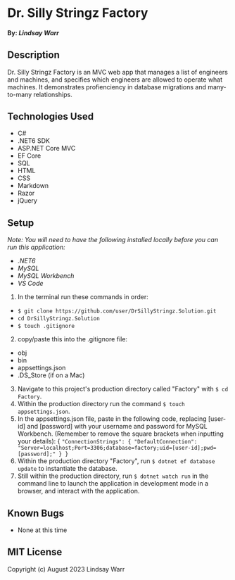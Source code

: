 # Dr. Silly Stringz Factory

#### By: _Lindsay Warr_

## Description
Dr. Silly Stringz Factory is an MVC web app that manages a list of engineers and machines, and specifies which engineers are allowed to operate what machines. It demonstrates profienciency in database migrations and many-to-many relationships.

## Technologies Used
- C#
- .NET6 SDK
- ASP.NET Core MVC
- EF Core
- SQL
- HTML
- CSS
- Markdown
- Razor
- jQuery

## Setup
_Note: You will need to have the following installed locally before you can run this application:_
- _.NET6_
- _MySQL_
- _MySQL Workbench_
- _VS Code_ 

1. In the terminal run these commands in order:
- `$ git clone https://github.com/user/DrSillyStringz.Solution.git`
- `cd DrSillyStringz.Solution` 
- `$ touch .gitignore` 
2. copy/paste this into the .gitignore file:
- obj
- bin
- appsettings.json
- .DS_Store (if on a Mac)
3. Navigate to this project's production directory called "Factory" with `$ cd Factory`.
4. Within the production directory run the command `$ touch appsettings.json`.
5. In the appsettings.json file, paste in the following code, replacing [user-id] and [password] with your  username and password for MySQL Workbench. (Remember to remove the square brackets when inputting your details):
{
  `"ConnectionStrings": {
      "DefaultConnection": "Server=localhost;Port=3306;database=factory;uid=[user-id];pwd=[password];"
  }
}`
6. Within the production directory "Factory", run `$ dotnet ef database update` to instantiate the database.
7. Still within the production directory, run `$ dotnet watch run` in the command line to launch the application in development mode in a browser, and interact with the application.

## Known Bugs
- None at this time

## MIT License
Copyright (c) August 2023 Lindsay Warr